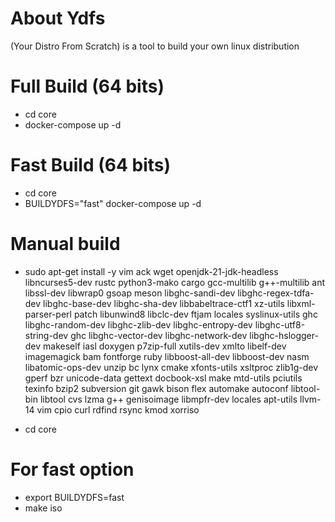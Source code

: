# About Ydfs

(Your Distro From Scratch) is a tool to build your own linux distribution 

# Full Build (64 bits)

* cd core
* docker-compose up -d

# Fast Build (64 bits)

* cd core
* BUILDYDFS="fast" docker-compose up -d

# Manual build

* sudo apt-get install -y vim ack wget openjdk-21-jdk-headless libncurses5-dev  rustc python3-mako cargo gcc-multilib g++-multilib ant libssl-dev libwrap0 gsoap meson libghc-sandi-dev libghc-regex-tdfa-dev libghc-base-dev libghc-sha-dev libbabeltrace-ctf1 xz-utils libxml-parser-perl patch libunwind8 libclc-dev ftjam locales syslinux-utils ghc libghc-random-dev libghc-zlib-dev libghc-entropy-dev libghc-utf8-string-dev ghc libghc-vector-dev libghc-network-dev libghc-hslogger-dev makeself iasl doxygen p7zip-full xutils-dev xmlto libelf-dev imagemagick bam fontforge ruby libboost-all-dev libboost-dev nasm libatomic-ops-dev unzip bc lynx cmake xfonts-utils xsltproc zlib1g-dev gperf bzr unicode-data gettext docbook-xsl make mtd-utils pciutils texinfo bzip2 subversion git gawk bison flex automake autoconf libtool-bin libtool cvs lzma g++ genisoimage libmpfr-dev locales apt-utils llvm-14 vim cpio curl rdfind rsync kmod xorriso

* cd core

# For fast option

* export BUILDYDFS=fast
* make iso

